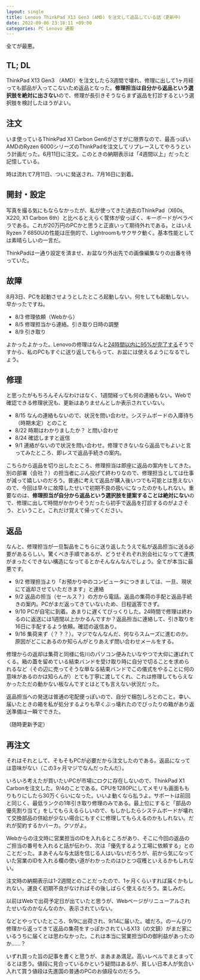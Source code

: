 ```yaml
---
layout: single
title: Lenovo ThinkPad X13 Gen3 (AMD) を注文して返品している話（更新中）
date: 2022-09-06 23:18:11 +09:00
categories: PC Lenovo 通販
---
```


全てが最悪。

## TL; DL

ThinkPad X13 Gen3 （AMD）を注文したら3週間で壊れ、修理に出して1ヶ月経っても部品が入ってこないため返品となった。**修理担当は自分から返品という選択肢を絶対に出さない**ので、修理が長引きそうならまず返品を打診するという選択肢を検討したほうがよい。

## 注文

いま使っているThinkPad X1 Carbon Gen6がさすがに限界なので、最高っぽいAMDのRyzen 6000シリーズのThinkPadを注文してリプレースしてやろうという計画だった。6月11日に注文。このときの納期表示は「4週間以上」だったと記憶している。

時は流れて7月11日、ついに発送され、7月16日に到着。

## 開封・設定

写真を撮る気にもならなかったが、私が使ってきた過去のThinkPad（X60s, X220, X1 Carbon 6th）と比べるとえらく筐体が安っぽく、キーボードがペラペラである。これが20万円のPCかと思うと正直いって期待外れである。とはいえRyzen 7 6850Uの性能は圧倒的で、Lightroomもサクサク動く。基本性能としては素晴らしいの一言だ。

ThinkPadは一通り設定を済ませ、お盆なり外出先での画像編集なりの出番を待っていた。

## 故障

8月3日、PCを起動させようとしたところ起動しない。何をしても起動しない。早かったですね。

 * 8/3 修理依頼（Webから）
 * 8/5 修理担当から連絡。引き取り日時の調整
 * 8/9 引き取り

よかったよかった。Lenovoの修理はなんと[24時間以内に95%が完了する](https://thehikaku.net/pc/lenovo/21repair.html)そうですから、私のPCもすぐに送り返してもらって、お盆には使えるようになるでしょう。

## 修理

と思ったがもちろんそんなわけはなく、1週間経っても何の連絡もない。Webで確認できる修理状況も、更新はありませんとしか表示されていない。

 * 8/15 なんの連絡もないので、状況を問い合わせ。システムボードの入庫待ち（時期未定）とのこと
 * 8/22 時期はわかりましたか？ と問い合わせ
 * 8/24 確認しますと返信
 * 9/1 連絡がないので状況を問い合わせ。修理できないなら返品でもよいと言ってみたところ、即レスで返品手続きの案内。

こちらから返品を切り出したところ、修理担当は即座に返品の案内をしてきた。別の部署（会社？）の担当者にぶん投げて終わりなので、修理担当としては仕事が減って嬉しいのだろう。普通に考えて返品が購入後いつでも可能とは思えないので、今回は早々に故障したせいで初期不良の扱いになったのかもしれない。重要なのは、**修理担当が自分から返品という選択肢を提案することは絶対にない**ので、修理に出して時間がかかりそうだったら初手で返品を打診するのがよさそう、ということ。これだけ覚えて帰ってください。

## 返品

なんと、修理担当が一旦製品をこちらに送り返したうえで私が返品担当に送る必要があるらしい。驚くべき手順であるが、どうせそれぞれ別会社になってて連携がまったくできない構造になってるとかそんなんなんでしょう。全てが本当に最悪です。

 * 9/2 修理担当より「お預かり中のコンピュータにつきましては、一旦、現状にて返却させていただきます」と連絡
 * 9/2 返品の担当（セールス？）の方から電話。返品の集荷の手配と返品手続きの案内。PCがまだ返ってきていないため、日程返答できず。
 * 9/10 PCが自宅に到着。あまりに遅くてびっくりした。24時間で修理は終わるのに返送には1週間以上かかるんですか？返品担当に連絡して、引き取りを16日に手配するよう依頼。確認の返信あり。
 * 9/16 集荷来ず（？？？）。マジでなんなんだ、何ならスムーズに進むのか。原因がどこにあるのか知らんがとりあえず問い合わせメールをする。

修理からの返却は集荷と同様に佐川のパソコン便みたいなやつで大仰に運ばれてくる。箱の蓋を留めている結束バンドを受け取り時に自分で切ることを求められるなど（その辺に売ってそうな単なる結束バンドでこの儀式をやることに何の意味があるのかは知らんが）とても丁寧に渡してくれ、これは修理してもらえなかったただの動かない板なんですとはとても言えない状況だった。

返品担当への発送は普通の宅配便っぽいので、自分で梱包しろとのこと。幸い、届いたときの箱を私が処分するよりも早くぶっ壊れたのでぴったりの箱があり返送準備は一瞬でできた。

（随時更新予定）

## 再注文

それはそれとして、そもそもPCが必要だから注文したのである。返品になっては意味がない（この3ヶ月マジでなんだったんだ）。

いろいろ考えたが買いたいPCが市場にロクに存在しないので、ThinkPad X1 Carbonを注文した。9/4のことである。CPUを1280Pにしてメモリも画面ももりもりにしたら30万くらいになった。いいよ動くなら払うよ。サポートは前回と同じく、最低ランクの1年引き取り修理のみである。最上位にすると「部品の優先割り当て」をしてもらえるらしいので、もしかしたらシステムボードが壊れて交換部品の供給が少ない場合にもすぐに修理してもらえるのかもしれない。だれが契約するかバーカ。クソがよ。

Webからの注文時に営業担当のIDを入れるところがあり、そこに今回の返品のご担当の番号を入れると話が伝わり、次は「優先するよう工場に依頼する」とのことだった。まあそんな与太話を信じる人はいないだろうが、前から気になっていた営業のIDを入れる欄の使い道がわかったのはひとつ収穫といえるかもしれない。

注文時の納期表示は1-2週間とのことだったので、1ヶ月くらいすれば届くかもしれない。運良く初期不良がなければその後しばらく使えるだろう。楽しみだ。

以前はWebで出荷予定日が出ていたと思うが、Webページがリニューアルされたせいなのかなんなのか、表示されていない。

などとやっていたところ、9/9に出荷され、9/14に届いた。嘘だろ。のーんびり修理から返ってきて返品の集荷をすっぽかされているX13（の文鎮）がまだ家にいるうちに届くとは思わなかった。これは本当に営業担当IDの御利益があったのか……？

いずれ買った旨の記事を書くと思うが、まあまあ満足。高いレベルでまとまってるとは思う。値段に見合っているかという疑問はあるが、貧しい日本人が気合い入れて買う値段は先進国の普通のPCのお値段なのだろう。








